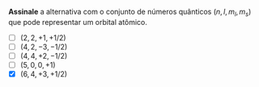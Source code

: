 **Assinale** a alternativa com o conjunto de números quânticos ($n, l, m_l, m_s$) que pode representar um orbital atômico.

- [ ] $(2, 2, +1, +1/2)$
- [ ] $(4, 2, -3, -1/2)$
- [ ] $(4, 4, +2, -1/2)$
- [ ] $(5, 0, 0, +1)$
- [x] $(6, 4, +3, +1/2)$
